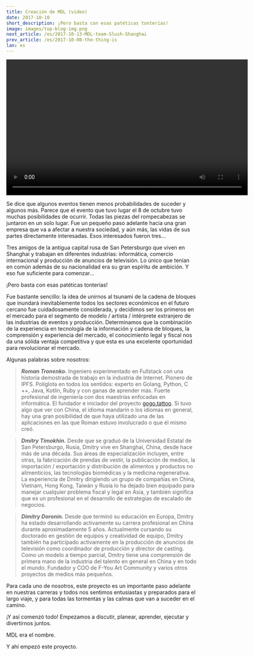 ```yaml
---
title: Creación de MDL (video)
date: 2017-10-10
short_description: ¡Pero basta con esas patéticas tonterías!
image: images/top-blog-img.png
next_article: /es/2017-10-13-MDL-team-Slush-Shanghai
prev_article: /es/2017-10-08-the-thing-is
lan: es
---
```


<video width="640" height="360" controls>
  <source src="https://ipfs.io/ipfs/QmeqKazV19qNmysr6yfuxmVujN2wq6fzJqZUZhqSSCRo46" type="video/mp4">
Your browser does not support the video tag.
</video>

Se dice que algunos eventos tienen menos probabilidades de suceder y algunos más. Parece que el evento que tuvo lugar el 8 de octubre tuvo muchas posibilidades de ocurrir. Todas las piezas del rompecabezas se juntaron en un solo lugar. Fue un pequeño paso adelante hacia una gran empresa que va a afectar a nuestra sociedad, y aún más, las vidas de sus partes directamente interesadas. Esos interesados fueron tres...

Tres amigos de la antigua capital rusa de San Petersburgo que viven en Shanghai y trabajan en diferentes industrias: informática, comercio internacional y producción de anuncios de televisión. Lo único que tenían en común además de su nacionalidad era su gran espíritu de ambición. Y eso fue suficiente para comenzar...

¡Pero basta con esas patéticas tonterías!

Fue bastante sencillo: la idea de unirnos al tsunami de la cadena de bloques que inundará inevitablemente todos los sectores económicos en el futuro cercano fue cuidadosamente considerada, y decidimos ser los primeros en el mercado para el segmento de modelo / artista / intérprete extranjero de las industrias de eventos y producción. Determinamos que la combinación de la experiencia en tecnología de la información y cadena de bloques, la comprensión y experiencia del mercado, el conocimiento legal y fiscal nos da una sólida ventaja competitiva y que esta es una excelente oportunidad para revolucionar el mercado.

Algunas palabras sobre nosotros:

> ***Roman Tronenko.*** Ingeniero experimentado en Fullstack con una historia demostrada de trabajo en la industria de Internet. Pionero de IPFS. Políglota en todos los sentidos: experto en Golang, Python, C ++, Java, Kotlin, Ruby y con ganas de aprender más. Fuerte profesional de ingeniería con dos maestrías enfocadas en informática. El fundador e iniciador del proyecto [gogo.tattoo](http://gogo.tattoo). Si tuvo algo que ver con China, el idioma mandarín o los idiomas en general, hay una gran posibilidad de que haya utilizado una de las aplicaciones en las que Roman estuvo involucrado o que él mismo creó.

> ***Dmitry Timokhin.*** Desde que se graduó de la Universidad Estatal de San Petersburgo, Rusia, Dmitry vive en Shanghai, China, desde hace más de una década. Sus áreas de especialización incluyen, entre otras, la fabricación de prendas de vestir, la publicación de medios, la importación / exportación y distribución de alimentos y productos no alimenticios, las tecnologías biomédicas y la medicina regenerativa. La experiencia de Dmitry dirigiendo un grupo de compañías en China, Vietnam, Hong Kong, Taiwán y Rusia lo ha dejado bien equipado para manejar cualquier problema fiscal y legal en Asia, y también significa que es un profesional en el desarrollo de estrategias de escalado de negocios.

> ***Dimitry Doronin.*** Desde que terminó su educación en Europa, Dmitry ha estado desarrollando activamente su carrera profesional en China durante aproximadamente 5 años. Actualmente cursando su doctorado en gestión de equipos y creatividad de equipo, Dmitry también ha participado activamente en la producción de anuncios de televisión como coordinador de producción y director de casting. Como un modelo a tiempo parcial, Dmitry tiene una comprensión de primera mano de la industria del talento en general en China y en todo el mundo. Fundador y COO de F-You Art Community y varios otros proyectos de medios más pequeños.

Para cada uno de nosotros, este proyecto es un importante paso adelante en nuestras carreras y todos nos sentimos entusiastas y preparados para el largo viaje, y para todas las tormentas y las calmas que van a suceder en el camino.

¡Y así comenzó todo! Empezamos a discutir, planear, aprender, ejecutar y divertirnos juntos.

MDL era el nombre.

Y ahí empezó este proyecto.
